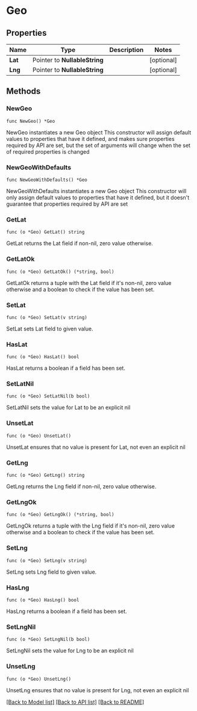 # Geo

## Properties

Name | Type | Description | Notes
------------ | ------------- | ------------- | -------------
**Lat** | Pointer to **NullableString** |  | [optional] 
**Lng** | Pointer to **NullableString** |  | [optional] 

## Methods

### NewGeo

`func NewGeo() *Geo`

NewGeo instantiates a new Geo object
This constructor will assign default values to properties that have it defined,
and makes sure properties required by API are set, but the set of arguments
will change when the set of required properties is changed

### NewGeoWithDefaults

`func NewGeoWithDefaults() *Geo`

NewGeoWithDefaults instantiates a new Geo object
This constructor will only assign default values to properties that have it defined,
but it doesn't guarantee that properties required by API are set

### GetLat

`func (o *Geo) GetLat() string`

GetLat returns the Lat field if non-nil, zero value otherwise.

### GetLatOk

`func (o *Geo) GetLatOk() (*string, bool)`

GetLatOk returns a tuple with the Lat field if it's non-nil, zero value otherwise
and a boolean to check if the value has been set.

### SetLat

`func (o *Geo) SetLat(v string)`

SetLat sets Lat field to given value.

### HasLat

`func (o *Geo) HasLat() bool`

HasLat returns a boolean if a field has been set.

### SetLatNil

`func (o *Geo) SetLatNil(b bool)`

 SetLatNil sets the value for Lat to be an explicit nil

### UnsetLat
`func (o *Geo) UnsetLat()`

UnsetLat ensures that no value is present for Lat, not even an explicit nil
### GetLng

`func (o *Geo) GetLng() string`

GetLng returns the Lng field if non-nil, zero value otherwise.

### GetLngOk

`func (o *Geo) GetLngOk() (*string, bool)`

GetLngOk returns a tuple with the Lng field if it's non-nil, zero value otherwise
and a boolean to check if the value has been set.

### SetLng

`func (o *Geo) SetLng(v string)`

SetLng sets Lng field to given value.

### HasLng

`func (o *Geo) HasLng() bool`

HasLng returns a boolean if a field has been set.

### SetLngNil

`func (o *Geo) SetLngNil(b bool)`

 SetLngNil sets the value for Lng to be an explicit nil

### UnsetLng
`func (o *Geo) UnsetLng()`

UnsetLng ensures that no value is present for Lng, not even an explicit nil

[[Back to Model list]](../README.md#documentation-for-models) [[Back to API list]](../README.md#documentation-for-api-endpoints) [[Back to README]](../README.md)


